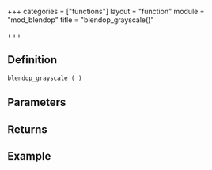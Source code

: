 +++
categories = ["functions"]
layout = "function"
module = "mod_blendop"
title = "blendop_grayscale()"

+++

## Definition

    blendop_grayscale ( )

## Parameters

## Returns

## Example
